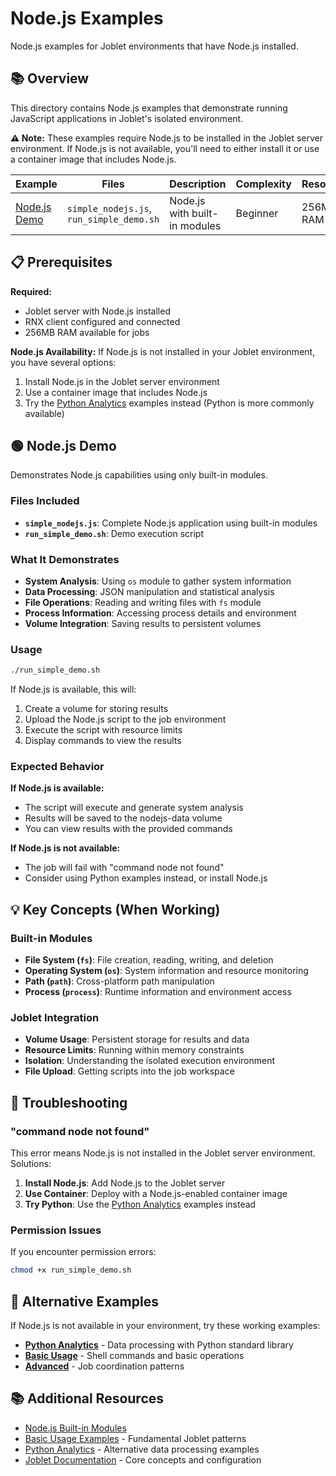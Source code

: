 # Node.js Examples

Node.js examples for Joblet environments that have Node.js installed.

## 📚 Overview

This directory contains Node.js examples that demonstrate running JavaScript applications in Joblet's isolated environment.

**⚠️ Note:** These examples require Node.js to be installed in the Joblet server environment. If Node.js is not available, you'll need to either install it or use a container image that includes Node.js.

| Example | Files | Description | Complexity | Resources |
|---------|-------|-------------|------------|-----------|
| [Node.js Demo](#nodejs-demo) | `simple_nodejs.js`, `run_simple_demo.sh` | Node.js with built-in modules | Beginner | 256MB RAM |

## 📋 Prerequisites

**Required:**
- Joblet server with Node.js installed
- RNX client configured and connected
- 256MB RAM available for jobs

**Node.js Availability:**
If Node.js is not installed in your Joblet environment, you have several options:
1. Install Node.js in the Joblet server environment
2. Use a container image that includes Node.js
3. Try the [Python Analytics](../python-analytics/) examples instead (Python is more commonly available)

## 🟢 Node.js Demo

Demonstrates Node.js capabilities using only built-in modules.

### Files Included

- **`simple_nodejs.js`**: Complete Node.js application using built-in modules
- **`run_simple_demo.sh`**: Demo execution script

### What It Demonstrates

- **System Analysis**: Using `os` module to gather system information
- **Data Processing**: JSON manipulation and statistical analysis
- **File Operations**: Reading and writing files with `fs` module
- **Process Information**: Accessing process details and environment
- **Volume Integration**: Saving results to persistent volumes

### Usage

```bash
./run_simple_demo.sh
```

If Node.js is available, this will:
1. Create a volume for storing results
2. Upload the Node.js script to the job environment
3. Execute the script with resource limits
4. Display commands to view the results

### Expected Behavior

**If Node.js is available:**
- The script will execute and generate system analysis
- Results will be saved to the nodejs-data volume
- You can view results with the provided commands

**If Node.js is not available:**
- The job will fail with "command node not found"
- Consider using Python examples instead, or install Node.js

## 💡 Key Concepts (When Working)

### Built-in Modules

- **File System (`fs`)**: File creation, reading, writing, and deletion
- **Operating System (`os`)**: System information and resource monitoring
- **Path (`path`)**: Cross-platform path manipulation
- **Process (`process`)**: Runtime information and environment access

### Joblet Integration

- **Volume Usage**: Persistent storage for results and data
- **Resource Limits**: Running within memory constraints
- **Isolation**: Understanding the isolated execution environment
- **File Upload**: Getting scripts into the job workspace

## 🔧 Troubleshooting

### "command node not found"

This error means Node.js is not installed in the Joblet server environment. Solutions:

1. **Install Node.js**: Add Node.js to the Joblet server
2. **Use Container**: Deploy with a Node.js-enabled container image
3. **Try Python**: Use the [Python Analytics](../python-analytics/) examples instead

### Permission Issues

If you encounter permission errors:
```bash
chmod +x run_simple_demo.sh
```

## 🚀 Alternative Examples

If Node.js is not available in your environment, try these working examples:

- **[Python Analytics](../python-analytics/)** - Data processing with Python standard library
- **[Basic Usage](../basic-usage/)** - Shell commands and basic operations
- **[Advanced](../advanced/)** - Job coordination patterns

## 📚 Additional Resources

- [Node.js Built-in Modules](https://nodejs.org/api/)
- [Basic Usage Examples](../basic-usage/) - Fundamental Joblet patterns
- [Python Analytics](../python-analytics/) - Alternative data processing examples
- [Joblet Documentation](../../docs/) - Core concepts and configuration